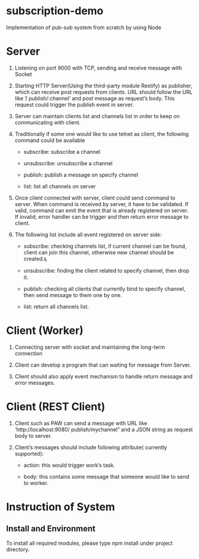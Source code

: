 # subscription-demo
Implementation of pub-sub system from scratch by using Node

# Server

1. Listening on port 9000 with TCP, sending and receive message with Socket

2. Starting HTTP Server(Using the third-party module Restify) as publisher, which can receive post requests from clients. URL should follow the URL like ’/ publish/:channel’ and post message as request’s body. This request could trigger the publish event in server.

3. Server can maintain clients list and channels list in order to keep on communicating with client.

4. Traditionally if some one would like to use telnet as client, the following command could be available 
    * subscribe: subscribe a channel

    * unsubscribe: unsubscribe a channel

    * publish: publish a message on specify channel

    * list: list all channels on server

5. Once client connected with server, client could send command to server. When command is received by server, it have to be validated. If valid, command can emit the event that is already registered on server. If invalid, error handler can be trigger and then return error message to client.

6. The following list include all event registered on server side:

    * subscribe: checking channels list, if current channel can be found, client can join this channel, otherwise new channel should be created.ҕ

    * unsubscribe: ﬁnding the client related to specify channel, then drop it.

    * publish: checking all clients that currently bind to specify channel, then send message to them one by one.

    * list: return all channels list.


# Client (Worker)

1. Connecting server with socket and maintaining the long-term connection

2. Client can develop a program that can waiting for message from Server.

3. Client should also apply event mechanism to handle return message and error messages.


# Client (REST Client)

1. Client such as PAW can send a message with URL like ‘http://localhost:9080/ publish/mychannel” and a JSON string as request body to server.

2. Client’s messages should include following attribute( currently supported):

    * action: this would trigger work’s task.

    * body: this contains some message that someone would like to send to worker.

# Instruction of System

## Install and Environment

To install all required modules, please type npm install under project directory.

